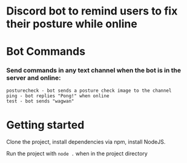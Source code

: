 # Discord bot to remind users to fix their posture while online

# Bot Commands
### Send commands in any text channel when the bot is in the server and online:
```
posturecheck - bot sends a posture check image to the channel
ping - bot replies "Pong!" when online
test - bot sends "wagwan"
```

# Getting started
Clone the project, install dependencies via npm, install NodeJS.

Run the project with ```node .``` when in the project directory
